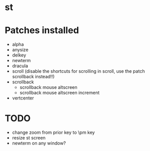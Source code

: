 # st

# Patches installed
- alpha
- anysize
- delkey
- newterm
- dracula
- scroll (disable the shortcuts for scrolling in scroll, use the patch scrollback instead!!)
- scrollback
    - scrollback mouse altscreen
    - scrollback mouse altscreen increment
- vertcenter

# TODO
- change zoom from prior key to \pm key
- resize st screen
- newterm on any window?
